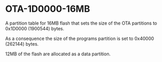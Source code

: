 # OTA-1D0000-16MB

A partition table for 16MB flash that sets the size of the OTA partitions
to 0x1D0000 (1900544) bytes.

As a consequence the size of the programs partition is set to
0x40000 (262144) bytes.

12MB of the flash are allocated as a data partition.
